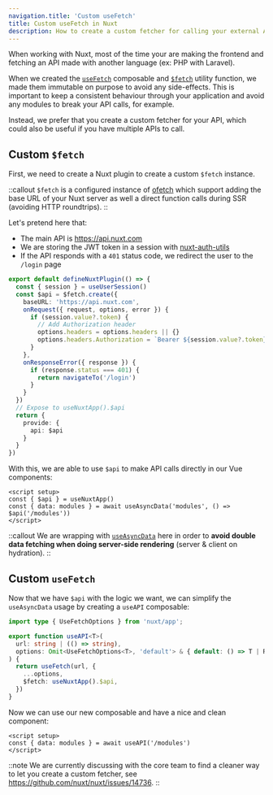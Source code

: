 ```yaml
---
navigation.title: 'Custom useFetch'
title: Custom useFetch in Nuxt
description: How to create a custom fetcher for calling your external API in Nuxt 3.
---
```


When working with Nuxt, most of the time your are making the frontend and fetching an API made with another language (ex: PHP with Laravel).

When we created the [`useFetch`](/docs/api/composables/use-fetch) composable and [`$fetch`](/docs/api/utils/dollarfetch) utility function, we made them immutable on purpose to avoid any side-effects. This is important to keep a consistent behaviour through your application and avoid any modules to break your API calls, for example.

Instead, we prefer that you create a custom fetcher for your API, which could also be useful if you have multiple APIs to call.

## Custom `$fetch`

First, we need to create a Nuxt plugin to create a custom `$fetch` instance.

::callout
`$fetch` is a configured instance of [ofetch](https://github.com/unjs/ofetch) which support adding the base URL of your Nuxt server as well a direct function calls during SSR (avoiding HTTP roundtrips).
::

Let's pretend here that:
- The main API is https://api.nuxt.com
- We are storing the JWT token in a session with [nuxt-auth-utils](https://github.com/atinux/nuxt-auth-utils)
- If the API responds with a `401` status code, we redirect the user to the `/login` page

```ts [plugins/api.ts]
export default defineNuxtPlugin(() => {
  const { session } = useUserSession()
  const $api = $fetch.create({
    baseURL: 'https://api.nuxt.com',
    onRequest({ request, options, error }) {
      if (session.value?.token) {
        // Add Authorization header
        options.headers = options.headers || {}
        options.headers.Authorization = `Bearer ${session.value?.token}`
      }
    },
    onResponseError({ response }) {
      if (response.status === 401) {
        return navigateTo('/login')
      }
    }
  })
  // Expose to useNuxtApp().$api
  return {
    provide: {
      api: $api
    }
  }
})
```

With this, we are able to use `$api` to make API calls directly in our Vue components:

```vue [app.vue]
<script setup>
const { $api } = useNuxtApp()
const { data: modules } = await useAsyncData('modules', () => $api('/modules'))
</script>
```

::callout
We are wrapping with [`useAsyncData`](/docs/api/composables/use-async-data) here in order to **avoid double data fetching when doing server-side rendering** (server & client on hydration).
::

## Custom `useFetch`

Now that we have `$api` with the logic we want, we can simplify the `useAsyncData` usage by creating a `useAPI` composable:

```ts [composables/useAPI.ts]
import type { UseFetchOptions } from 'nuxt/app';

export function useAPI<T>(
  url: string | (() => string),
  options: Omit<UseFetchOptions<T>, 'default'> & { default: () => T | Ref<T> },
) {
  return useFetch(url, {
    ...options,
    $fetch: useNuxtApp().$api,
  })
}
```

Now we can use our new composable and have a nice and clean component:

```vue [app.vue]
<script setup>
const { data: modules } = await useAPI('/modules')
</script>
```

::note
We are currently discussing with the core team to find a cleaner way to let you create a custom fetcher, see https://github.com/nuxt/nuxt/issues/14736.
::
